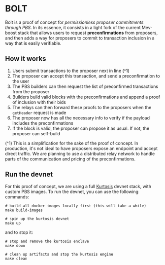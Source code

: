 # BOLT

Bolt is a proof of concept for _permissionless proposer commitments through PBS_. In its essence, it consists in a light fork of the current Mev-boost stack that allows users to request **preconfirmations** from proposers, and then adds a way for proposers to commit to transaction inclusion in a way that is easily verifiable. 

## How it works

1. Users submit transactions to the proposer next in line (^1)
2. The proposer can accept this transaction, and send a preconfirmation to the user
3. The PBS builders can then request the list of preconfirmed transactions from the proposer
4. Builders build valid blocks with the preconfirmations and append a proof of inclusion with their bids
5. The relays can then forward these proofs to the proposers when the `getHeader` request is made
6. The proposer now has all the necessary info to verify if the payload includes the preconfirmations
7. If the block is valid, the proposer can propose it as usual. If not, the proposer can self-build

(^1) This is a simplification for the sake of the proof of concept. In production, it's not ideal to have proposers expose an endpoint and accept direct traffic. We are planning to use a distributed relay network to handle parts of the communication and pricing of the preconfirmations.

## Run the devnet

For this proof of concept, we are using a full [Kurtosis](https://www.kurtosis.com/) devnet stack, with custom PBS images. 
To run the devnet, you can use the following commands:

```shell
# build all docker images locally first (this will take a while)
make build-images

# spin up the kurtosis devnet
make up
```

and to stop it:

```shell
# stop and remove the kurtosis enclave
make down

# clean up artifacts and stop the kurtosis engine
make clean
```


